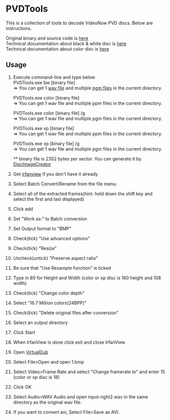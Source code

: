 # PVDTools

This is a collection of tools to decode VideoNow PVD discs.  Below are instructions.

Original binary and source code is [here](https://sourceforge.net/projects/pvdtools/)  
Technical documentation about black & white disc is [here](https://web.archive.org/web/20161026023116/http://pvdtools.sourceforge.net:80/format.txt)  
Technical documentation about color disc is [here](https://www.videohelp.com/forum/viewtopic.php?p=1241647#1241647)

## Usage
1. Execute command-line and type below  
   PVDTools.exe bw [binary file]  
   => You can get 1 [wav file](https://en.wikipedia.org/wiki/WAV) and multiple [pgm files](https://en.wikipedia.org/wiki/Netpbm_format) in the current directory.
   
   PVDTools.exe color [binary file]  
   => You can get 1 wav file and multiple ppm files in the current directory.
   
   PVDTools.exe color [binary file] /g  
   => You can get 1 wav file and multiple pgm files in the current directory.
   
   PVDTools.exe xp [binary file]  
   => You can get 1 wav file and multiple ppm files in the current directory.

   PVDTools.exe xp [binary file] /g  
   => You can get 1 wav file and multiple pgm files in the current directory.

   ** binary file is 2352 bytes per sector. You can generate it by [DiscImageCreator](https://github.com/saramibreak/DiscImageCreator)  
   
2. Get [irfanview](https://www.irfanview.com/) if you don't have it already
3. Select Batch Convert/Rename from the file menu.
4. Select all of the extracted frames(hint:  hold down the shift key and select the first and last displayed)
5. Click add
6. Set "Work as:" to Batch conversion
7. Set Output format to "BMP"
8. Check(tick) "Use advanced options"
9. Check(tick) "Resize"
10. Uncheck(untick) "Preserve aspect ratio"
11. Be sure that "Use Resample function" is ticked
12. Type in 80 for Height and Width (color or xp disc is 160 height and 108 width)
13. Check(tick) "Change color depth"
14. Select "16.7 Million colors(24BPP)"
15. Check(tick) "Delete original files after conversion"
16. Select an output directory
17. Click Start
18. When IrfanView is done click exit and close IrfanView
19. Open [VirtualDub](http://www.virtualdub.org/)
20. Select File>Open and open 1.bmp
21. Select Video>Frame Rate and select "Change framerate to" and enter 15 (color or xp disc is 18)
22. Click OK
23. Select Audio>WAV Audio and open input-right2.wav in the same directory as the original wav file.
24. If you want to convert avi, Select File>Save as AVI.
